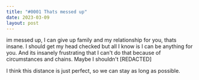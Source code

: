 ```yaml
---
title: "#0001 Thats messed up"
date: 2023-03-09 
layout: post
---
```


im messed up, I can give up family and my relationship for you, thats insane. I should get my head checked but all I know is I can be anything for you. And its insanely frustrating that I can't do that because of circumstances and chains. Maybe I shouldn't [REDACTED]

I think this distance is just perfect, so we can stay as long as possible.

